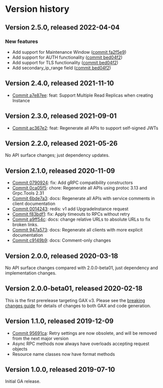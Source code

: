 # Version history

## Version 2.5.0, released 2022-04-04

### New features

- Add support for Maintenance Window ([commit fa2f5e9](https://github.com/googleapis/google-cloud-dotnet/commit/fa2f5e95b580a0aa03618408b09d798c9e6d82d8))
- Add support for AUTH functionality ([commit bed04f2](https://github.com/googleapis/google-cloud-dotnet/commit/bed04f2667156b728fe42c748f71fddf613c02e7))
- Add support for TLS functionality ([commit bed04f2](https://github.com/googleapis/google-cloud-dotnet/commit/bed04f2667156b728fe42c748f71fddf613c02e7))
- Add secondary_ip_range field ([commit bed04f2](https://github.com/googleapis/google-cloud-dotnet/commit/bed04f2667156b728fe42c748f71fddf613c02e7))

## Version 2.4.0, released 2021-11-10

- [Commit a7e87ee](https://github.com/googleapis/google-cloud-dotnet/commit/a7e87ee): feat: Support Multiple Read Replicas when creating Instance

## Version 2.3.0, released 2021-09-01

- [Commit ac367e2](https://github.com/googleapis/google-cloud-dotnet/commit/ac367e2): feat: Regenerate all APIs to support self-signed JWTs

## Version 2.2.0, released 2021-05-26

No API surface changes; just dependency updates.

## Version 2.1.0, released 2020-11-09

- [Commit 0790924](https://github.com/googleapis/google-cloud-dotnet/commit/0790924): fix: Add gRPC compatibility constructors
- [Commit 0ca05f5](https://github.com/googleapis/google-cloud-dotnet/commit/0ca05f5): chore: Regenerate all APIs using protoc 3.13 and Grpc.Tools 2.31
- [Commit 6bde7a3](https://github.com/googleapis/google-cloud-dotnet/commit/6bde7a3): docs: Regenerate all APIs with service comments in client documentation
- [Commit 0014243](https://github.com/googleapis/google-cloud-dotnet/commit/0014243): redis: v1 add UpgradeInstance request
- [Commit f83bdf1](https://github.com/googleapis/google-cloud-dotnet/commit/f83bdf1): fix: Apply timeouts to RPCs without retry
- [Commit a9ff54c](https://github.com/googleapis/google-cloud-dotnet/commit/a9ff54c): docs: change relative URLs to absolute URLs to fix broken links.
- [Commit 947a573](https://github.com/googleapis/google-cloud-dotnet/commit/947a573): docs: Regenerate all clients with more explicit documentation
- [Commit c9149b9](https://github.com/googleapis/google-cloud-dotnet/commit/c9149b9): docs: Comment-only changes

## Version 2.0.0, released 2020-03-18

No API surface changes compared with 2.0.0-beta01, just dependency
and implementation changes.

## Version 2.0.0-beta01, released 2020-02-18

This is the first prerelease targeting GAX v3. Please see the [breaking changes
guide](https://cloud.google.com/dotnet/docs/reference/help/breaking-gax2)
for details of changes to both GAX and code generation.

## Version 1.1.0, released 2019-12-09

- [Commit 95691ca](https://github.com/googleapis/google-cloud-dotnet/commit/95691ca): Retry settings are now obsolete, and will be removed from the next major version
- Async RPC methods now always have overloads accepting request objects
- Resource name classes now have format methods

## Version 1.0.0, released 2019-07-10

Initial GA release.
